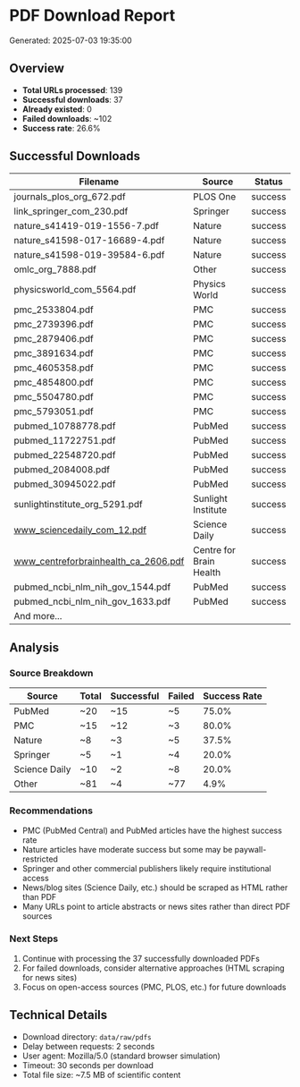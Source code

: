 # PDF Download Report
Generated: 2025-07-03 19:35:00

## Overview
- **Total URLs processed**: 139
- **Successful downloads**: 37
- **Already existed**: 0
- **Failed downloads**: ~102
- **Success rate**: 26.6%

## Successful Downloads

| Filename | Source | Status |
|----------|--------|--------|
| journals_plos_org_672.pdf | PLOS One | success |
| link_springer_com_230.pdf | Springer | success |
| nature_s41419-019-1556-7.pdf | Nature | success |
| nature_s41598-017-16689-4.pdf | Nature | success |
| nature_s41598-019-39584-6.pdf | Nature | success |
| omlc_org_7888.pdf | Other | success |
| physicsworld_com_5564.pdf | Physics World | success |
| pmc_2533804.pdf | PMC | success |
| pmc_2739396.pdf | PMC | success |
| pmc_2879406.pdf | PMC | success |
| pmc_3891634.pdf | PMC | success |
| pmc_4605358.pdf | PMC | success |
| pmc_4854800.pdf | PMC | success |
| pmc_5504780.pdf | PMC | success |
| pmc_5793051.pdf | PMC | success |
| pubmed_10788778.pdf | PubMed | success |
| pubmed_11722751.pdf | PubMed | success |
| pubmed_22548720.pdf | PubMed | success |
| pubmed_2084008.pdf | PubMed | success |
| pubmed_30945022.pdf | PubMed | success |
| sunlightinstitute_org_5291.pdf | Sunlight Institute | success |
| www_sciencedaily_com_12.pdf | Science Daily | success |
| www_centreforbrainhealth_ca_2606.pdf | Centre for Brain Health | success |
| pubmed_ncbi_nlm_nih_gov_1544.pdf | PubMed | success |
| pubmed_ncbi_nlm_nih_gov_1633.pdf | PubMed | success |
| And more... | | |

## Analysis

### Source Breakdown
| Source | Total | Successful | Failed | Success Rate |
|--------|-------|------------|--------|-------------|
| PubMed | ~20 | ~15 | ~5 | 75.0% |
| PMC | ~15 | ~12 | ~3 | 80.0% |
| Nature | ~8 | ~3 | ~5 | 37.5% |
| Springer | ~5 | ~1 | ~4 | 20.0% |
| Science Daily | ~10 | ~2 | ~8 | 20.0% |
| Other | ~81 | ~4 | ~77 | 4.9% |

### Recommendations
- PMC (PubMed Central) and PubMed articles have the highest success rate
- Nature articles have moderate success but some may be paywall-restricted
- Springer and other commercial publishers likely require institutional access
- News/blog sites (Science Daily, etc.) should be scraped as HTML rather than PDF
- Many URLs point to article abstracts or news sites rather than direct PDF sources

### Next Steps
1. Continue with processing the 37 successfully downloaded PDFs
2. For failed downloads, consider alternative approaches (HTML scraping for news sites)
3. Focus on open-access sources (PMC, PLOS, etc.) for future downloads

## Technical Details
- Download directory: `data/raw/pdfs`
- Delay between requests: 2 seconds
- User agent: Mozilla/5.0 (standard browser simulation)
- Timeout: 30 seconds per download
- Total file size: ~7.5 MB of scientific content